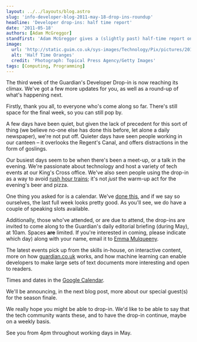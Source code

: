 ```yaml
---
layout: ../../layouts/blog.astro
slug: 'info-developer-blog-2011-may-18-drop-ins-roundup'
headline: 'Developer drop-ins: half time report'
date: '2011-05-18'
authors: [Adam McGreggor]
standfirst: 'Adam McGreggor gives a (slightly past) half-time report on the developer drop-ins'
image:
  url: 'http://static.guim.co.uk/sys-images/Technology/Pix/pictures/2011/5/19/1305813094742/Half-Time-Oranges-007.jpg'
  alt: 'Half Time Oranges'
  credit: 'Photograph: Topical Press Agency/Getty Images'
tags: [Computing, Programming]
---
```


The third week of the Guardian's Developer Drop-in is now reaching its climax. We've got a few more updates for you, as well as a round-up of what's happening next.

Firstly, thank you all, to everyone who's come along so far. There's still space for the final week, so you can still pop by.

A few days have been quiet, but given the lack of precedent for this sort of thing (we believe no-one else has done this before, let alone a daily newspaper), we're not put off. Quieter days have seen people working in our canteen – it overlooks the Regent's Canal, and offers distractions in the form of goslings.

Our busiest days seem to be when there's been a meet-up, or a talk in the evening. We're passionate about technology and host a variety of tech events at our King's Cross office. We've also seen people using the drop-in as a way to avoid [rush hour trains](http://twitter.com/#!/jezhiggins/status/68385758171500544); it's not _just_ the warm-up act for the evening's beer and pizza.

One thing you asked for is a calendar. We've [done this](http://gadaf.fi/gdndi-cal), and if we say so ourselves, the last full week looks pretty good. As you'll see, we do have a couple of speaking slots available.

Additionally, those who've attended, or are due to attend, the drop-ins are invited to come along to the Guardian's daily editorial briefing (during May), at 10am. Spaces **are** limited. If you're interested in coming, please indicate which day) along with your name, email it to [Emma Mulqueeny](mailto:emma.mulqueeny@guardian.co.uk).

The latest events pick up from the skills in-house, on interactive content, more on how [guardian.co.uk](http://www.guardian.co.uk) works, and how machine learning can enable developers to make large sets of text documents more interesting and open to readers.

Times and dates in the [Google Calendar](http://gadaf.fi/gdndi-cal).

We'll be announcing, in the next blog post, more about our special guest(s) for the season finale.

We really hope you might be able to drop-in. We'd like to be able to say that the tech community wants these, and to have the drop-in continue, maybe on a weekly basis.

See you from 4pm throughout working days in May.
